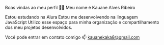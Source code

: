 Boas vindas ao meu perfil 💙💙
Meu nome é Kauane Alves Ribeiro 

Estou estudando na Alura
Estou me desenvolvendo na linguagem JavaScript
Utilizo esse espaço para minha organização e compartilhamento dos meu projetos desenvolvidos.

Você pode entrar em contato comigo 📫
kauanekaka8@gmail.com
